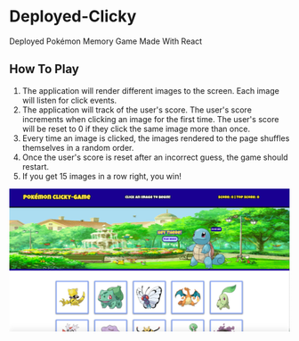 # Deployed-Clicky
Deployed Pokémon Memory Game Made With React

## How To Play
1. The application will render different images to the screen. Each image will listen for click events.
2. The application will track of the user's score. The user's score increments when clicking an image for the first time. The user's score will be reset to 0 if they click the same image more than once.
3. Every time an image is clicked, the images rendered to the page shuffles themselves in a random order.
4. Once the user's score is reset after an incorrect guess, the game should restart.
5. If you get 15 images in a row right, you win!


![Deployed Game](/images/clicky-game.png)
